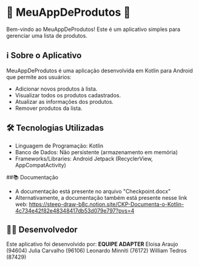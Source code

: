 # 🛒 MeuAppDeProdutos 📱

Bem-vindo ao MeuAppDeProdutos! Este é um aplicativo simples para gerenciar uma lista de produtos.

## ℹ️ Sobre o Aplicativo

MeuAppDeProdutos é uma aplicação desenvolvida em Kotlin para Android que permite aos usuários:

- Adicionar novos produtos à lista.
- Visualizar todos os produtos cadastrados.
- Atualizar as informações dos produtos.
- Remover produtos da lista.

## 🛠️ Tecnologias Utilizadas

- Linguagem de Programação: Kotlin
- Banco de Dados: Não persistente (armazenamento em memória)
- Frameworks/Libraries: Android Jetpack (RecyclerView, AppCompatActivity)

##📚 Documentação

- A documentação está presente no arquivo "Checkpoint.docx"
- Alternativamente, a documentação também está presente nesse link web: https://steep-draw-b8c.notion.site/CKP-Documenta-o-Kotlin-4c734e42f82e48348417db53d079e797?pvs=4

## 👨‍💻 Desenvolvedor

Este aplicativo foi desenvolvido por:
**EQUIPE ADAPTER**
Eloisa Araujo (94604) 
Julia Carvalho (96106) 
Leonardo Minniti (76172) 
William Tedros (87429)
